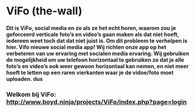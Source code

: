 # ViFo (the-wall)
#### Dit is ViFo, social media en zo als ze het echt horen, waarom zou je geforceerd verticale foto’s en video’s gaan maken als dat niet hoeft, iedereen weet toch dat dat niet juist is. Om dit probleem te verhelpen is hier. Vifo nieuwe social media app! Wij richten onze app op het verbeteren van uw ervaring met socialen media ervaring. Wij gebruiken de mogelijkheid om uw telefoon horizontaal te gebruiken zo dat je alle foto’s en video’s ook weer gewoon horizontaal kan nemen, en niet meer hoeft te letten op een raren vierkanten waar je de vidoe/foto moet uploaden. dus 

### Welkom bij ViFo: http://www.boyd.ninja/projects/ViFo/index.php?page=login
